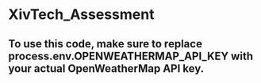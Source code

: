 # XivTech_Assessment

## To use this code, make sure to replace process.env.OPENWEATHERMAP_API_KEY with your actual OpenWeatherMap API key.
